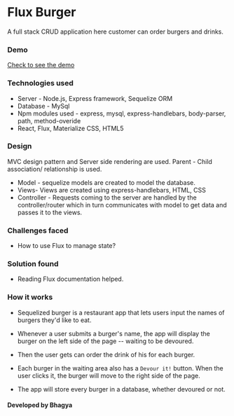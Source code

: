 # Flux Burger
A full stack  CRUD application here customer can order burgers and drinks.

### Demo
[Check to see the demo](https://pacific-peak-90829.herokuapp.com/)

### Technologies used
* Server - Node.js, Express framework, Sequelize ORM
* Database - MySql
* Npm modules used - express, mysql, express-handlebars, body-parser, path, method-overide
* React, Flux, Materialize CSS, HTML5


### Design
MVC design pattern and Server side rendering are used. 
Parent - Child association/ relationship is used.

* Model - sequelize models are created to model the database. 
* Views- Views are created using express-handlebars, HTML, CSS
* Controller - Requests coming to the server are handled by the controller/router which in turn communicates with model to get data and passes it to the views. 

### Challenges faced
* How to use Flux to manage state?

### Solution found
* Reading Flux documentation helped.

### How it works

* Sequelized burger is a restaurant app that lets users input the names of burgers they'd like to eat.

* Whenever a user submits a burger's name, the app will display the burger on the left side of the page -- waiting to be devoured.

* Then the user gets can order the drink of his for each burger.

* Each burger in the waiting area also has a `Devour it!` button. When the user clicks it, the burger will move to the right side of the page.

* The app will store every burger in a database, whether devoured or not.


#### Developed by Bhagya
